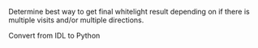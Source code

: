 Determine best way to get final whitelight result depending on if there is multiple visits and/or multiple directions.

Convert from IDL to Python
